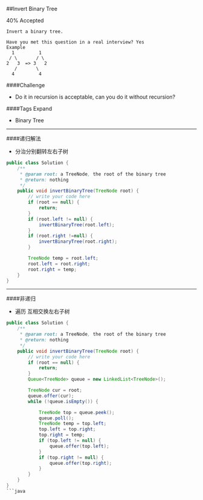 ##Invert Binary Tree

40% Accepted

	Invert a binary tree.

	Have you met this question in a real interview? Yes
	Example
	  1         1
	 / \       / \
	2   3  => 3   2
	   /       \
	  4         4

####Challenge
- Do it in recursion is acceptable, can you do it without recursion?

####Tags Expand
- Binary Tree

----
####递归解法
- 分治分别翻转左右子树

```java
public class Solution {
    /**
     * @param root: a TreeNode, the root of the binary tree
     * @return: nothing
     */
    public void invertBinaryTree(TreeNode root) {
        // write your code here
        if (root == null) {
            return;
        }
        if (root.left != null) {
            invertBinaryTree(root.left);
        }
        if (root.right !=null) {
            invertBinaryTree(root.right);
        }

        TreeNode temp = root.left;
        root.left = root.right;
        root.right = temp;
    }
}

```

----
####非递归
- 遍历 互相交换左右子树

```java
public class Solution {
    /**
     * @param root: a TreeNode, the root of the binary tree
     * @return: nothing
     */
    public void invertBinaryTree(TreeNode root) {
        // write your code here
        if (root == null) {
            return;
        }
        Queue<TreeNode> queue = new LinkedList<TreeNode>();

        TreeNode cur = root;
        queue.offer(cur);
        while (!queue.isEmpty()) {

            TreeNode top = queue.peek();
            queue.poll();
            TreeNode temp = top.left;
            top.left = top.right;
            top.right = temp;
            if (top.left != null) {
                queue.offer(top.left);
            }
            if (top.right != null) {
                queue.offer(top.right);
            }
        }
    }
}
```java


